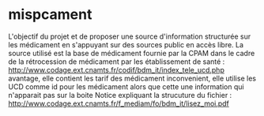 # mispcament
L'objectif du projet et de proposer une source d'information structurée sur les médicament en s'appuyant sur des sources public en accès libre.
La source utilisé est la base de médicament fournie par la CPAM dans le cadre de la rétrocession de médicament par les établissement de santé :
http://www.codage.ext.cnamts.fr/codif/bdm_it/index_tele_ucd.php
avantage, elle contient les tarif des médicament
inconvenient, elle utilise les UCD comme id pour les médicament alors que cette une information qui n'apparait pas sur la boite
Notice expliquant la strucuture du fichier :
http://www.codage.ext.cnamts.fr/f_mediam/fo/bdm_it/lisez_moi.pdf
